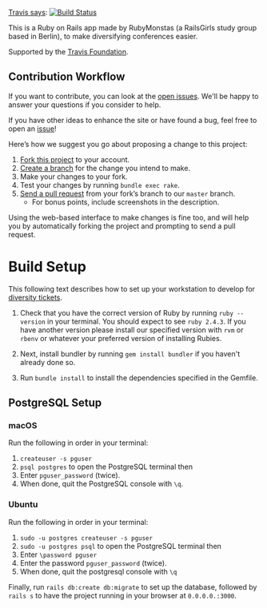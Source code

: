 [Travis says](https://travis-ci.org/rubymonsters/diversity_ticketing): [![Build Status](https://travis-ci.org/rubymonsters/diversity_ticketing.svg?branch=master)](https://travis-ci.org/rubymonsters/diversity_ticketing)

This is a Ruby on Rails app made by RubyMonstas (a RailsGirls study group based in Berlin), to make diversifying conferences easier.

Supported by the [Travis Foundation](http://foundation.travis-ci.org/).

## Contribution Workflow
If you want to contribute, you can look at the [open issues](https://github.com/rubymonsters/diversity_ticketing/issues). We'll be happy to answer your questions if you consider to help.

If you have other ideas to enhance the site or have found a bug, feel free to open an [issue](https://github.com/rubymonsters/diversity_ticketing/issues)!

Here’s how we suggest you go about proposing a change to this project:

1. [Fork this project][fork] to your account.
2. [Create a branch][branch] for the change you intend to make.
3. Make your changes to your fork.
4. Test your changes by running `bundle exec rake`.
5. [Send a pull request][pr] from your fork’s branch to our `master` branch.
    - For bonus points, include screenshots in the description.

Using the web-based interface to make changes is fine too, and will help you
by automatically forking the project and prompting to send a pull request.

[fork]: https://help.github.com/articles/fork-a-repo/
[branch]: https://help.github.com/articles/creating-and-deleting-branches-within-your-repository
[pr]: https://help.github.com/articles/using-pull-requests/

# Build Setup
This following text describes how to set up your workstation to develop for [diversity tickets](https://diversitytickets.org).

1. Check that you have the correct version of Ruby by running `ruby --version` in your terminal. You should expect to see `ruby 2.4.3`. If you have another version please install our specified version with `rvm` or `rbenv` or whatever your preferred version of installing Rubies.

1. Next, install bundler by running `gem install bundler` if you haven't already done so.

1. Run `bundle install` to install the dependencies specified in the Gemfile.


## PostgreSQL Setup
### macOS 

Run the following in order in your terminal:
1. `createuser -s pguser`
2. `psql postgres` to open the PostgreSQL terminal then
3. Enter `pguser_password` (twice).
4. When done, quit the PostgreSQL console with `\q`.

### Ubuntu

Run the following in order in your terminal:
1. `sudo -u postgres createuser -s pguser`
2. `sudo -u postgres psql` to open the PostgreSQL terminal then
3. Enter `\password pguser`
4. Enter the password `pguser_password` (twice).
5. When done, quit the postgresql console with `\q`


Finally, run `rails db:create db:migrate` to set up the database, followed by `rails s` to have the project running in your browser at `0.0.0.0.:3000`.
